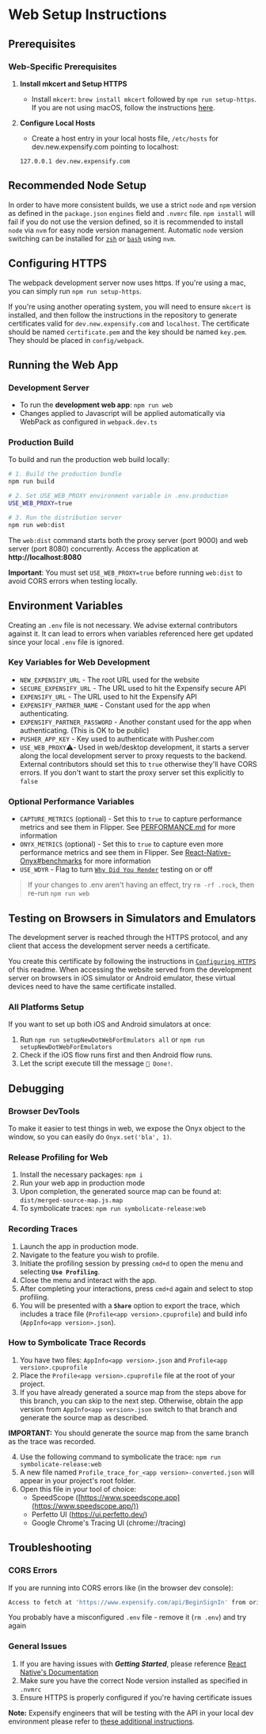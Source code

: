 # Web Setup Instructions

## Prerequisites

### Web-Specific Prerequisites

1. **Install mkcert and Setup HTTPS**
   - Install `mkcert`: `brew install mkcert` followed by `npm run setup-https`. If you are not using macOS, follow the instructions [here](https://github.com/FiloSottile/mkcert?tab=readme-ov-file#installation).

2. **Configure Local Hosts**
   - Create a host entry in your local hosts file, `/etc/hosts` for dev.new.expensify.com pointing to localhost:
   ```
   127.0.0.1 dev.new.expensify.com
   ```

## Recommended Node Setup
In order to have more consistent builds, we use a strict `node` and `npm` version as defined in the `package.json` `engines` field and `.nvmrc` file. `npm install` will fail if you do not use the version defined, so it is recommended to install `node` via `nvm` for easy node version management. Automatic `node` version switching can be installed for [`zsh`](https://github.com/nvm-sh/nvm#zsh) or [`bash`](https://github.com/nvm-sh/nvm#bash) using `nvm`.

## Configuring HTTPS

The webpack development server now uses https. If you're using a mac, you can simply run `npm run setup-https`.

If you're using another operating system, you will need to ensure `mkcert` is installed, and then follow the instructions in the repository to generate certificates valid for `dev.new.expensify.com` and `localhost`. The certificate should be named `certificate.pem` and the key should be named `key.pem`. They should be placed in `config/webpack`.

## Running the Web App

### Development Server
- To run the **development web app**: `npm run web`
- Changes applied to Javascript will be applied automatically via WebPack as configured in `webpack.dev.ts`

### Production Build
To build and run the production web build locally:

```bash
# 1. Build the production bundle
npm run build

# 2. Set USE_WEB_PROXY environment variable in .env.production
USE_WEB_PROXY=true

# 3. Run the distribution server
npm run web:dist
```

The `web:dist` command starts both the proxy server (port 9000) and web server (port 8080) concurrently. Access the application at **http://localhost:8080**

**Important**: You must set `USE_WEB_PROXY=true` before running `web:dist` to avoid CORS errors when testing locally.

## Environment Variables

Creating an `.env` file is not necessary. We advise external contributors against it. It can lead to errors when variables referenced here get updated since your local `.env` file is ignored.

### Key Variables for Web Development
- `NEW_EXPENSIFY_URL` - The root URL used for the website
- `SECURE_EXPENSIFY_URL` - The URL used to hit the Expensify secure API
- `EXPENSIFY_URL` - The URL used to hit the Expensify API
- `EXPENSIFY_PARTNER_NAME` - Constant used for the app when authenticating.
- `EXPENSIFY_PARTNER_PASSWORD` - Another constant used for the app when authenticating. (This is OK to be public)
- `PUSHER_APP_KEY` - Key used to authenticate with Pusher.com
- `USE_WEB_PROXY`⚠️- Used in web/desktop development, it starts a server along the local development server to proxy requests to the backend. External contributors should set this to `true` otherwise they'll have CORS errors. If you don't want to start the proxy server set this explicitly to `false`

### Optional Performance Variables
- `CAPTURE_METRICS` (optional) - Set this to `true` to capture performance metrics and see them in Flipper. See [PERFORMANCE.md](contributingGuides/PERFORMANCE.md#performance-metrics-opt-in-on-local-release-builds) for more information
- `ONYX_METRICS` (optional) - Set this to `true` to capture even more performance metrics and see them in Flipper. See [React-Native-Onyx#benchmarks](https://github.com/Expensify/react-native-onyx#benchmarks) for more information
- `USE_WDYR` - Flag to turn [`Why Did You Render`](https://github.com/welldone-software/why-did-you-render) testing on or off

> If your changes to .env aren't having an effect, try `rm -rf .rock`, then re-run `npm run web`

## Testing on Browsers in Simulators and Emulators

The development server is reached through the HTTPS protocol, and any client that access the development server needs a certificate.

You create this certificate by following the instructions in [`Configuring HTTPS`](#configuring-https) of this readme. When accessing the website served from the development server on browsers in iOS simulator or Android emulator, these virtual devices need to have the same certificate installed.

### All Platforms Setup
If you want to set up both iOS and Android simulators at once:
1. Run `npm run setupNewDotWebForEmulators all` or `npm run setupNewDotWebForEmulators`
2. Check if the iOS flow runs first and then Android flow runs.
3. Let the script execute till the message `🎉 Done!`.

## Debugging

### Browser DevTools
To make it easier to test things in web, we expose the Onyx object to the window, so you can easily do `Onyx.set('bla', 1)`.

### Release Profiling for Web
1. Install the necessary packages: `npm i`
2. Run your web app in production mode
3. Upon completion, the generated source map can be found at: `dist/merged-source-map.js.map`
4. To symbolicate traces: `npm run symbolicate-release:web`

### Recording Traces
1. Launch the app in production mode.
2. Navigate to the feature you wish to profile.
3. Initiate the profiling session by pressing `cmd+d` to open the menu and selecting **`Use Profiling`**.
4. Close the menu and interact with the app.
5. After completing your interactions, press `cmd+d` again and select to stop profiling.
6. You will be presented with a **`Share`** option to export the trace, which includes a trace file (`Profile<app version>.cpuprofile`) and build info (`AppInfo<app version>.json`).

### How to Symbolicate Trace Records
1. You have two files: `AppInfo<app version>.json` and `Profile<app version>.cpuprofile`
2. Place the `Profile<app version>.cpuprofile` file at the root of your project.
3. If you have already generated a source map from the steps above for this branch, you can skip to the next step. Otherwise, obtain the app version from `AppInfo<app version>.json` switch to that branch and generate the source map as described.

**IMPORTANT:** You should generate the source map from the same branch as the trace was recorded.

4. Use the following command to symbolicate the trace: `npm run symbolicate-release:web`
5. A new file named `Profile_trace_for_<app version>-converted.json` will appear in your project's root folder.
6. Open this file in your tool of choice:
   - SpeedScope ([https://www.speedscope.app](https://www.speedscope.app/))
   - Perfetto UI (https://ui.perfetto.dev/)
   - Google Chrome's Tracing UI (chrome://tracing)

## Troubleshooting

### CORS Errors
If you are running into CORS errors like (in the browser dev console):
```sh
Access to fetch at 'https://www.expensify.com/api/BeginSignIn' from origin 'http://localhost:8080' has been blocked by CORS policy
```
You probably have a misconfigured `.env` file - remove it (`rm .env`) and try again

### General Issues
1. If you are having issues with **_Getting Started_**, please reference [React Native's Documentation](https://reactnative.dev/docs/environment-setup)
2. Make sure you have the correct Node version installed as specified in `.nvmrc`
3. Ensure HTTPS is properly configured if you're having certificate issues

**Note:** Expensify engineers that will be testing with the API in your local dev environment please refer to [these additional instructions](https://stackoverflow.com/c/expensify/questions/7699/7700).

